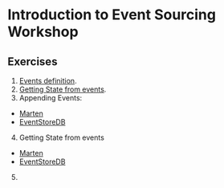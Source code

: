 # Introduction to Event Sourcing Workshop

## Exercises

1. [Events definition](./01-EventsDefinition).
2. [Getting State from events](./02-GettingStateFromEvents).
3. Appending Events:
  * [Marten](./03-AppendingEvents.Marten)
  * [EventStoreDB](./04-AppendingEvents.EventStoreDB)
4. Getting State from events
  * [Marten](./05-GettingStateFromEvents.Marten)
  * [EventStoreDB](./06-GettingStateFromEvents.EventStoreDB)
5. 
